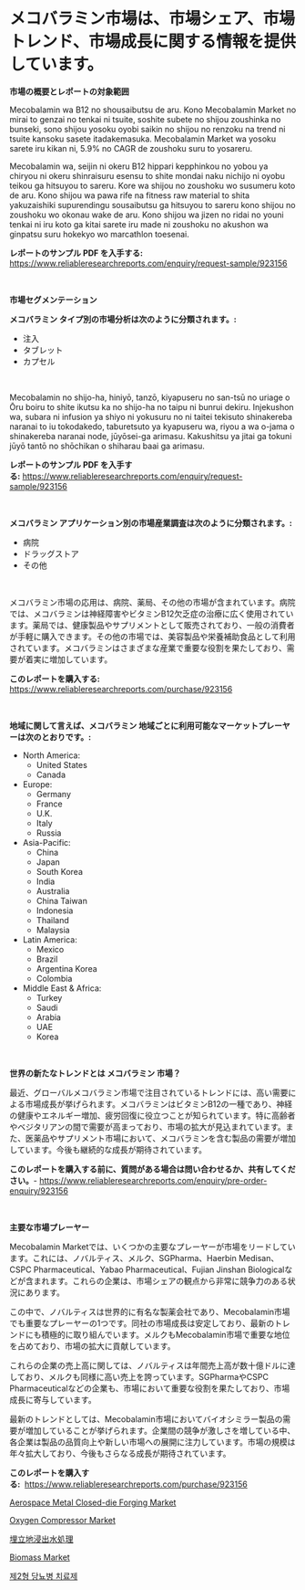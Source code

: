 <p><h1>メコバラミン市場は、市場シェア、市場トレンド、市場成長に関する情報を提供しています。</h1></p><p><strong>市場の概要とレポートの対象範囲</strong></p>
<p><p>Mecobalamin wa B12 no shousaibutsu de aru. Kono Mecobalamin Market no mirai to genzai no tenkai ni tsuite, soshite subete no shijou zoushinka no bunseki, sono shijou yosoku oyobi saikin no shijou no renzoku na trend ni tsuite kansoku sasete itadakemasuka. Mecobalamin Market wa yosoku sarete iru kikan ni, 5.9% no CAGR de zoushoku suru to yosareru.</p><p>Mecobalamin wa, seijin ni okeru B12 hippari kepphinkou no yobou ya chiryou ni okeru shinraisuru esensu to shite mondai naku nichijo ni oyobu teikou ga hitsuyou to sareru. Kore wa shijou no zoushoku wo susumeru koto de aru. Kono shijou wa pawa rife na fitness raw material to shita yakuzaishiki supurendingu sousaibutsu ga hitsuyou to sareru kono shijou no zoushoku wo okonau wake de aru. Kono shijou wa jizen no ridai no youni tenkai ni iru koto ga kitai sarete iru made ni zoushoku no akushon wa ginpatsu suru hokekyo wo marcathlon toesenai.</p></p>
<p><strong>レポートのサンプル PDF を入手する:</strong> <a href="https://www.reliableresearchreports.com/enquiry/request-sample/923156">https://www.reliableresearchreports.com/enquiry/request-sample/923156</a></p>
<p>&nbsp;</p>
<p><strong>市場セグメンテーション</strong></p>
<p><strong>メコバラミン タイプ別の市場分析は次のように分類されます。:</strong></p>
<p><ul><li>注入</li><li>タブレット</li><li>カプセル</li></ul></p>
<p>&nbsp;</p>
<p><p>Mecobalamin no shijo-ha, hiniyō, tanzō, kiyapuseru no san-tsū no uriage o Ōru boiru to shite ikutsu ka no shijo-ha no taipu ni bunrui dekiru. Injekushon wa, subara ni infusion ya shiyo ni yokusuru no ni taitei tekisuto shinakereba naranai to iu tokodakedo, taburetsuto ya kyapuseru wa, riyou a wa o-jama o shinakereba naranai node, jūyōsei-ga arimasu. Kakushitsu ya jitai ga tokuni jūyō tantō no shōchikan o shiharau baai ga arimasu.</p></p>
<p><strong>レポートのサンプル PDF を入手する:</strong>&nbsp;<a href="https://www.reliableresearchreports.com/enquiry/request-sample/923156">https://www.reliableresearchreports.com/enquiry/request-sample/923156</a></p>
<p>&nbsp;</p>
<p><strong> メコバラミン アプリケーション別の市場産業調査は次のように分類されます。:</strong></p>
<p><ul><li>病院</li><li>ドラッグストア</li><li>その他</li></ul></p>
<p>&nbsp;</p>
<p><p>メコバラミン市場の応用は、病院、薬局、その他の市場が含まれています。病院では、メコバラミンは神経障害やビタミンB12欠乏症の治療に広く使用されています。薬局では、健康製品やサプリメントとして販売されており、一般の消費者が手軽に購入できます。その他の市場では、美容製品や栄養補助食品として利用されています。メコバラミンはさまざまな産業で重要な役割を果たしており、需要が着実に増加しています。</p></p>
<p><strong>このレポートを購入する:</strong>&nbsp; <a href="https://www.reliableresearchreports.com/purchase/923156">https://www.reliableresearchreports.com/purchase/923156</a></p>
<p>&nbsp;</p>
<p><strong>地域に関して言えば、メコバラミン 地域ごとに利用可能なマーケットプレーヤーは次のとおりです。:</strong></p>
<p><ul>
    <li>
        North America:
        <ul>
            <li>United States</li>
            <li>Canada</li>
        </ul>
    </li>
    <li>
        Europe:
        <ul>
            <li>Germany</li>
            <li>France</li>
            <li>U.K.</li>
            <li>Italy</li>
            <li>Russia</li>
        </ul>
    </li>
    <li>
        Asia-Pacific:
        <ul>
            <li>China</li>
            <li>Japan</li>
            <li>South Korea</li>
            <li>India</li>
            <li>Australia</li>
            <li>China Taiwan</li>
            <li>Indonesia</li>
            <li>Thailand</li>
            <li>Malaysia</li>
        </ul>
    </li>
    <li>
        Latin America:
        <ul>
            <li>Mexico</li>
            <li>Brazil</li>
            <li>Argentina Korea</li>
            <li>Colombia</li>
        </ul>
    </li>
    <li>
        Middle East & Africa:
        <ul>
            <li>Turkey</li>
            <li>Saudi</li>
            <li>Arabia</li>
            <li>UAE</li>
            <li>Korea</li>
        </ul>
    </li>
    </ul></p>
<p>&nbsp;</p>
<p><strong>世界の新たなトレンドとは メコバラミン 市場？</strong></p>
<p><p>最近、グローバルメコバラミン市場で注目されているトレンドには、高い需要による市場成長が挙げられます。メコバラミンはビタミンB12の一種であり、神経の健康やエネルギー増加、疲労回復に役立つことが知られています。特に高齢者やベジタリアンの間で需要が高まっており、市場の拡大が見込まれています。また、医薬品やサプリメント市場において、メコバラミンを含む製品の需要が増加しています。今後も継続的な成長が期待されています。</p></p>
<p><strong>このレポートを購入する前に、質問がある場合は問い合わせるか、共有してください。</strong>- <a href="https://www.reliableresearchreports.com/enquiry/pre-order-enquiry/923156">https://www.reliableresearchreports.com/enquiry/pre-order-enquiry/923156</a></p>
<p>&nbsp;</p>
<p><strong>主要な市場プレーヤー</strong></p>
<p><p>Mecobalamin Marketでは、いくつかの主要なプレーヤーが市場をリードしています。これには、ノバルティス、メルク、SGPharma、Haerbin Medisan、CSPC Pharmaceutical、Yabao Pharmaceutical、Fujian Jinshan Biologicalなどが含まれます。これらの企業は、市場シェアの観点から非常に競争力のある状況にあります。</p><p>この中で、ノバルティスは世界的に有名な製薬会社であり、Mecobalamin市場でも重要なプレーヤーの1つです。同社の市場成長は安定しており、最新のトレンドにも積極的に取り組んでいます。メルクもMecobalamin市場で重要な地位を占めており、市場の拡大に貢献しています。</p><p>これらの企業の売上高に関しては、ノバルティスは年間売上高が数十億ドルに達しており、メルクも同様に高い売上を誇っています。SGPharmaやCSPC Pharmaceuticalなどの企業も、市場において重要な役割を果たしており、市場成長に寄与しています。</p><p>最新のトレンドとしては、Mecobalamin市場においてバイオシミラー製品の需要が増加していることが挙げられます。企業間の競争が激しさを増している中、各企業は製品の品質向上や新しい市場への展開に注力しています。市場の規模は年々拡大しており、今後もさらなる成長が期待されています。</p></p>
<p><strong>このレポートを購入する:</strong>&nbsp;&nbsp;<a href="https://www.reliableresearchreports.com/purchase/923156">https://www.reliableresearchreports.com/purchase/923156</a></p>
<p><p><a href="https://issuu.com/reportprime-2/docs/aerospace-metal-closed-die-forging-market-size-203">Aerospace Metal Closed-die Forging Market</a></p><p><a href="https://github.com/yoshih12/Market-Research-Report-List-2/blob/main/oxygen-compressor-market.md">Oxygen Compressor Market</a></p><p><a href="https://github.com/lababdou/Market-Research-Report-List-2/blob/main/1000180182708.md">埋立地浸出水処理</a></p><p><a href="https://issuu.com/reportprime-2/docs/biomass-market-size-2030.pptx">Biomass Market</a></p><p><a href="https://github.com/sougarounis/Market-Research-Report-List-2/blob/main/8837968182700.md">제2형 당뇨병 치료제</a></p></p>